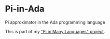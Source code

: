 # Pi-in-Ada
Pi approximator in the Ada programming language

This is part of my ["Pi in Many Languages" project](https://github.com/AmazingMech2418/Pi-in-Many-Languages).
